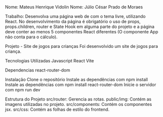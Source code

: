 Nome: Mateus Henrique Vidolin
Nome: Júlio César Prado de Moraes 

Trabalho: Desenvolva uma página web de com o tema livre, utilizando React. No desenvolvimento da página é obrigatório o uso de  props, props.children, router e State Hook em alguma parte do projeto e a página deve conter ao menos 5 componentes React diferentes (O componente App não conta para o cálculo).


Projeto - Site de jogos para crianças
Foi desenvolvido um site de jogos para criança.


Tecnologias Utilizadas
Javascript
React
Vite


Dependencias
react-router-dom


Instalação
Clone o repositório
Instale as dependências com npm install
Instale as dependências com npm install react-router-dom
Inicie o servidor com npm run dev


Estrutura do Projeto
src/router: Gerencia as rotas.
public/img: Contém as imagens utilizadas no projeto.
src/components: Contém os componentes jsx.
src/css: Contém as folhas de estilo do frontend.

